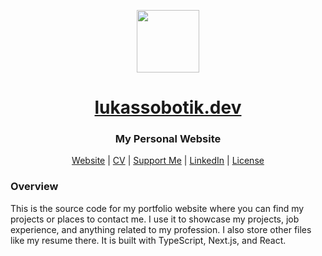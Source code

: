 <p align="center">
<img style="align:center;" src="/public/favicon.ico" alt="" width="100" />
<h1 align="center"><a href="https://lukassobotik.dev">lukassobotik.dev</a></h1>
<h3 align="center">My Personal Website</h3>
<p align="center">
<a href="https://lukassobotik.dev">Website</a> | <a href="https://lukassobotik.dev/resume/java.pdf">CV</a> | <a href="https://www.buymeacoffee.com/lukassobotik">Support Me</a> | <a href="https://www.linkedin.com/in/lukassobotik/">LinkedIn</a> | <a href="https://github.com/lukassobotik/personal-website/blob/main/LICENSE">License</a>
</p>

### Overview
This is the source code for my portfolio website where you can find my projects or places to contact me.
I use it to showcase my projects, job experience, and anything related to my profession. I also store other files like my resume there.
It is built with TypeScript, Next.js, and React. 
